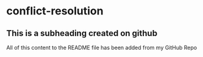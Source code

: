 # conflict-resolution

## This is a subheading created on github

All of this content to the README file has been added from my GitHub Repo

